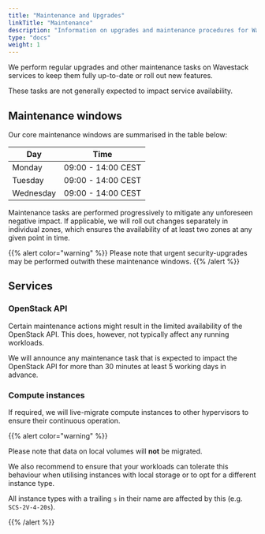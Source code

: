 ```yaml
---
title: "Maintenance and Upgrades"
linkTitle: "Maintenance"
description: "Information on upgrades and maintenance procedures for Wavestack services."
type: "docs"
weight: 1
---
```

<!-- SPDX-License-Identifier: CC-BY-4.0 -->
<!-- Copyright (C) 2023 Wavecon GmbH -->

We perform regular upgrades and other maintenance tasks on Wavestack
services to keep them fully up-to-date or roll out new features.

These tasks are not generally expected to impact service availability.

## Maintenance windows

Our core maintenance windows are summarised in the table below:

| Day       | Time               |
|-----------|--------------------|
| Monday    | 09:00 - 14:00 CEST |
| Tuesday   | 09:00 - 14:00 CEST |
| Wednesday | 09:00 - 14:00 CEST |

Maintenance tasks are performed progressively to mitigate any
unforeseen negative impact. If applicable, we will roll out changes
separately in individual zones, which ensures the availability of at
least two zones at any given point in time.

{{% alert color="warning" %}}
Please note that urgent security-upgrades may be performed outwith
these maintenance windows.
{{% /alert %}}

## Services

### OpenStack API

Certain maintenance actions might result in the limited availability
of the OpenStack API. This does, however, not typically affect any
running workloads.

We will announce any maintenance task that is expected to impact the
OpenStack API for more than 30 minutes at least 5 working days in
advance.

### Compute instances

If required, we will live-migrate compute instances to other
hypervisors to ensure their continuous operation.

{{% alert color="warning" %}}

Please note that data on local volumes will **not** be migrated.

We also recommend to ensure that your workloads can tolerate this
behaviour when utilising instances with local storage or to opt for a
different instance type.

All instance types with a trailing `s` in their name are affected by
this (e.g. `SCS-2V-4-20s`).

{{% /alert %}}
